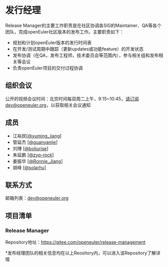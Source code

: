 ﻿# 发行经理

Release Manager的主要工作职责是在社区协调各SIG的Maintainer、QA等各个团队，完成openEuler社区版本的发布工作。主要职责如下：

- 规划和计划openEuler版本的发行时间表
- 在开发/测试周期中跟踪（更新updates或功能feature）的开发状态
- 发布协调（在QA，发布工程师，技术委员会等范围内），参与相关组和发布相关等会议
- 负责openEuler项目的交付过程协调



## 组织会议

公开的视频会议时间：北京时间每双周二上午，9:15~10:45，请订阅dev@openeuler.org，以获取相关会议通知



## 成员

- 江裕民[[@yuming_jiang](https://gitee.com/yuming_jiang)]
- 管延杰 [[@guanyanjie](https://gitee.com/guanyanjie)]
- 刘博 [[@boliurise](https://gitee.com/boliurise)]
- 朱延鹏 [[@zyp-rock](https://gitee.com/zyp-rock)]
- 姜振华 [[@Ronnie_Jiang](https://gitee.com/Ronnie_Jiang)]
- 胡峰 [[@solarhu](https://gitee.com/solarhu)]


## 联系方式

邮箱列表：dev@openeuler.org



## 项目清单

### Release Manager

Repository地址：https://gitee.com/openeuler/release-management

*发布经理团队的相关信息均在以上Reository内，可以进入该Repository了解详情
